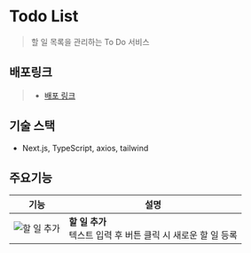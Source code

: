 
# Todo List
> 할 일 목록을 관리하는 To Do 서비스

## 배포링크
> - [배포 링크](https://next-todolist-01.vercel.app/)
>


## 기술 스택
- Next.js, TypeScript, axios, tailwind

## 주요기능 
| 기능 | 설명 |
|------|------|
| ![할 일 추가](![Image](https://github.com/user-attachments/assets/caf4ad91-721e-4dd0-8a8c-0e8730424eb0)) | **할 일 추가**<br/>텍스트 입력 후 버튼 클릭 시 새로운 할 일 등록 |

